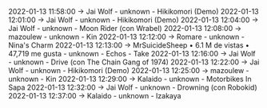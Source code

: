 2022-01-13 11:58:00 -> Jai Wolf - unknown - Hikikomori (Demo)
2022-01-13 12:01:00 -> Jai Wolf - unknown - Hikikomori (Demo)
2022-01-13 12:04:00 -> Jai Wolf - unknown - Moon Rider (con Wrabel)
2022-01-13 12:08:00 -> mazoulew - unknown - Kin
2022-01-13 12:12:00 -> Romare - unknown - Nina's Charm
2022-01-13 12:13:00 -> MrSuicideSheep • 6.1 M de vistas • 47,719 me gusta - unknown - Echos - Take
2022-01-13 12:16:00 -> Jai Wolf - unknown - Drive (con The Chain Gang of 1974)
2022-01-13 12:22:00 -> Jai Wolf - unknown - Hikikomori (Demo)
2022-01-13 12:25:00 -> mazoulew - unknown - Kin
2022-01-13 12:29:00 -> Kalaido - unknown - Motorbikes In Sapa
2022-01-13 12:32:00 -> Jai Wolf - unknown - Drowning (con Robokid)
2022-01-13 12:37:00 -> Kalaido - unknown - Izakaya
